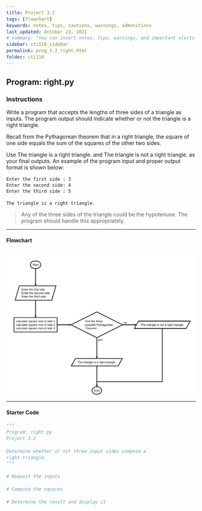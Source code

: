 ```yaml
---
title: Project 3.2
tags: [flowchart]
keywords: notes, tips, cautions, warnings, admonitions
last_updated: October 23, 2021
# summary: "You can insert notes, tips, warnings, and important alerts in your content. These notes are stored as shortcodes made available through the linksrefs.hmtl include."
sidebar: cti110_sidebar
permalink: prog_3.2_right.html
folder: cti110
---
```

## Program: right.py

### Instructions

Write a program that accepts the lengths of three sides of a triangle as inputs. The program output should indicate whether or not the triangle is a right triangle.

Recall from the Pythagorean theorem that in a right triangle, the square of one side equals the sum of the squares of the other two sides.

Use The triangle is a right triangle. and The triangle is not a right triangle. as your final outputs.
An example of the program input and proper output format is shown below:

```text
Enter the first side : 3
Enter the second side: 4
Enter the third side : 5

The triangle is a right triangle.
```

>Any of the three sides of the triangle could be the hypotenuse. The program should handle this appropriately.

---

#### Flowchart

![right flowchart](images/cti110_prog_3.2_right.flowchart.svg)

---

#### Starter Code

```python
"""
Program: right.py
Project 3.2

Determine whether or not three input sides compose a
right triangle.
"""

# Request the inputs

# Compute the squares

# Determine the result and display it

```
